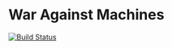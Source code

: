 # War Against Machines

[![Build Status](https://travis-ci.com/expenses/war-against-machines.svg?token=xXFRB8sW6quEs4edwh57&branch=master)](https://travis-ci.com/expenses/war-against-machines)